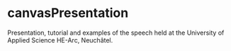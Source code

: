 canvasPresentation
==================

Presentation, tutorial and examples of the speech held at the University of Applied Science HE-Arc, Neuchâtel.
